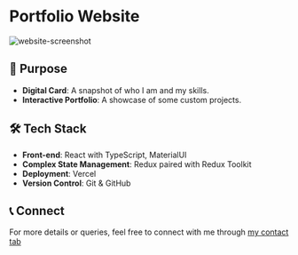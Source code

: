 # Portfolio Website

![website-screenshot](https://github.com/cr4z/stevenbennettdev/assets/64384340/66173f1e-0c85-4342-a1e8-e188049302b1)

## 🎯 Purpose
* **Digital Card**: A snapshot of who I am and my skills.
* **Interactive Portfolio**: A showcase of some custom projects.
## 🛠 Tech Stack
* **Front-end**: React with TypeScript, MaterialUI
* **Complex State Management**: Redux paired with Redux Toolkit
* **Deployment**: Vercel
* **Version Control**: Git & GitHub

## 📞 Connect
For more details or queries, feel free to connect with me through [my contact tab](https://www.stevenbennett.dev/)
